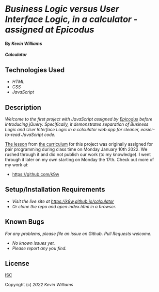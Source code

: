 # _Business Logic versus User Interface Logic, in a calculator - assigned at Epicodus_

#### By _**Kevin Williams**_

#### _Calculator_

## Technologies Used

* _HTML_
* _CSS_
* _JavaScript_

## Description

_Welcome to the first project with JavaScript assigned by [Epicodus](https://epicodus.com) before introducing jQuery. Specifically, it demonstrates separation of Business Logic and User Interface Logic in a calculator web app for cleaner, easier-to-read JavaScript code._

[The
lesson](https://www.learnhowtoprogram.com/introduction-to-programming/javascript-and-jquery/calculator-business-logic)
from [the curriculum](https://learnhowtoprogram.com) for this project was originally assigned for pair programming during class time on Monday January 10th 2022. We rushed through it and did not publish our work (to my knowledge). I went through it later on my own starting on Monday the 17th. Check out more of my work at:

 * https://github.com/k9w


## Setup/Installation Requirements

* _Visit the live site at https://k9w.github.io/calculator_
* _Or clone the repo and open index.html in a browser._


## Known Bugs

_For any problems, please file an issue on Github. Pull Requests welcome._

- _No known issues yet._
- _Please report any you find._


## License

[ISC](https://choosealicense.com/licenses/isc)

Copyright (c) _2022_ _Kevin Williams_
